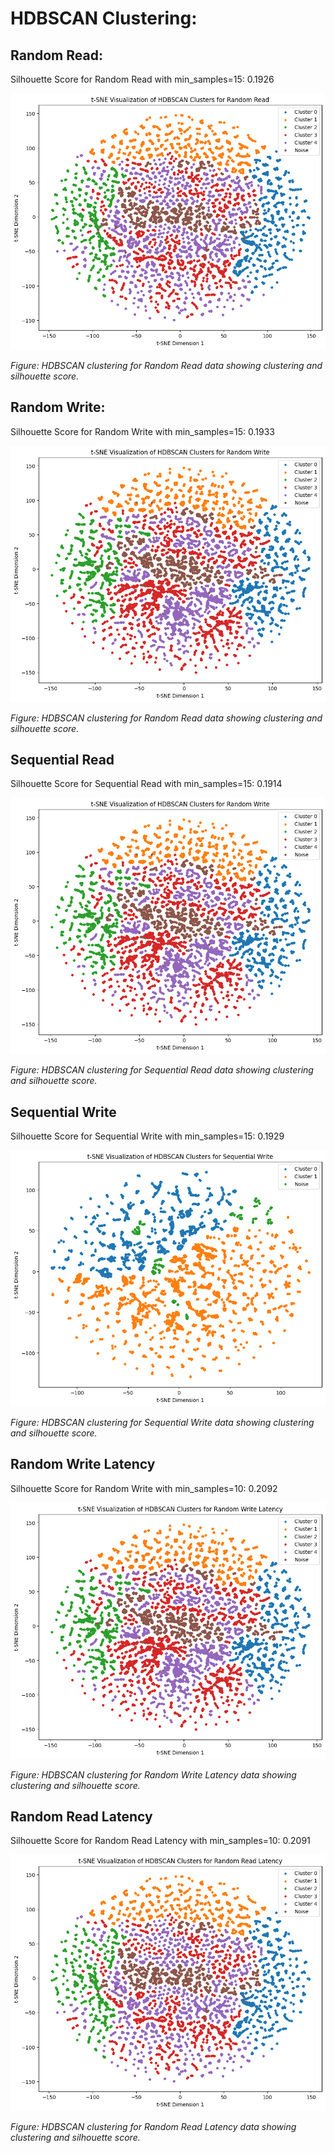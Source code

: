 # HDBSCAN Clustering:

## Random Read:
Silhouette Score for Random Read with min_samples=15: 0.1926

![HDBSCAN Clustering - Random Read](../reports/figures/HDBSCAN/RandomRead.png)

*Figure: HDBSCAN clustering for Random Read data showing clustering and silhouette score.*

## Random Write:
Silhouette Score for Random Write with min_samples=15: 0.1933

![HDBSCAN Clustering - Random Read](../reports/figures/HDBSCAN/RandomWrite.png)

*Figure: HDBSCAN clustering for Random Read data showing clustering and silhouette score.*

## Sequential Read
Silhouette Score for Sequential Read with min_samples=15: 0.1914

![HDBSCAN Clustering - Sequential Read](../reports/figures/HDBSCAN/SequentialRead.png)

*Figure: HDBSCAN clustering for Sequential Read data showing clustering and silhouette score.*

## Sequential Write
Silhouette Score for Sequential Write with min_samples=15: 0.1929

![HDBSCAN Clustering - Sequential Write](../reports/figures/HDBSCAN/SequentialWrite.png)

*Figure: HDBSCAN clustering for Sequential Write data showing clustering and silhouette score.*

## Random Write Latency
Silhouette Score for Random Write with min_samples=10: 0.2092

![HDBSCAN Clustering - Random Write Latency](../reports/figures/HDBSCAN/RandomWriteLatency.png)

*Figure: HDBSCAN clustering for Random Write Latency data showing clustering and silhouette score.*


## Random Read Latency
Silhouette Score for Random Read Latency with min_samples=10: 0.2091

![HDBSCAN Clustering - Random Read Latency](../reports/figures/HDBSCAN/RandomReadLatency.png)

*Figure: HDBSCAN clustering for Random Read Latency data showing clustering and silhouette score.*